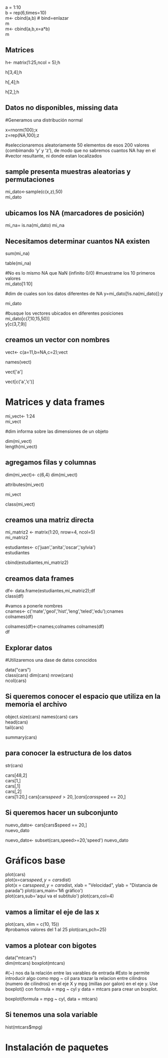 a = 1:10  
b = rep(6,times=10)  
m<- cbind(a,b) # bind=enlazar  
m  
m<- cbind(a,b,x=a*b)    
m    

## Matrices

h<- matrix(1:25,ncol = 5);h 

h[3,4];h  

h[,4];h 

h[2,];h 

## Datos no disponibles, missing data


#Generamos una distribución normal  

x=rnorm(100);x  
z=rep(NA,100);z 

#seleccionaremos aleatoriamente 50 elementos de esos 200 valores (combimando ‘y’ y ‘z’), de modo que no sabremos cuantos NA hay en el  #vector resultante, ni donde estan localizados 


## sample presenta muestras aleatorias y permutaciones  

mi_dato<-sample(c(x,z),50)  
mi_dato 

## ubicamos los NA (marcadores de posición) 
mi_na= is.na(mi_dato) 
mi_na 

## Necesitamos determinar cuantos NA existen  
sum(mi_na)  

table(mi_na)  

#No es lo mismo NA que NaN (infinito 0/0) 
#muestrame los 10 primeros valores  
mi_dato[1:10] 

#dim de cuales son los datos diferentes de NA 
y=mi_dato[!is.na(mi_dato)]:y  

mi_dato 

#busque los vectores ubicados en diferentes posiciones  
mi_dato[c(7,10,15,50)]  
y[c(3,7,9)] 

## creamos un vector con nombres  



vect<- c(a=11,b=NA,c=2);vect  

names(vect) 

vect['a'] 

vect[c('a','c')]  

# Matrices y data frames  



mi_vect<- 1:24  
mi_vect 

#dim informa sobre las dimensiones de un objeto



dim(mi_vect)  
length(mi_vect) 

## agregamos filas y columnas 

dim(mi_vect)<- c(6,4) 
dim(mi_vect)  

attributes(mi_vect) 

mi_vect 

class(mi_vect)  

## creamos una matriz directa  
mi_matriz2 <- matrix(1:20, nrow=4, ncol=5)  
mi_matriz2  

estudiantes<- c('juan','anita','oscar','sylvia')  
estudiantes 

cbind(estudiantes,mi_matriz2) 

## creamos data frames  

df<- data.frame(estudiantes,mi_matriz2);df  
class(df) 

#vamos a ponerle nombres   
cnames<- c('mate','geol','hist','leng','teled','edu');cnames  
colnames(df)  

colnames(df)<-cnames;colnames 
colnames(df)  
df  


## Explorar datos 
#Utilizaremos una dase de datos conocidos 

data("cars")  
class(cars) 
dim(cars) 
nrow(cars)  
ncol(cars)  

## Si queremos conocer el espacio que utiliza en la memoria el archivo  
object.size(cars) 
names(cars) 
cars  
head(cars)  
tail(cars)  

summary(cars) 
## para conocer la estructura de los datos  
str(cars) 

cars[48,2]  
cars[1,]  
cars[,1]    
cars[,2]  
cars[1:20,] 
cars[cars$speed >20,] 
cars[cars$speed == 20,] 

## Si queremos hacer un subconjunto



nuevo_dato<- cars[cars$speed == 20,]  
nuevo_dato  

nuevo_dato<- subset(cars,speed>=20,'speed') 
nuevo_dato  



# Gráficos base 
plot(cars)    
plot(x=cars$speed,y=cars$dist)  
plot(x = cars$speed, y = cars$dist, xlab = "Velocidad", ylab = "Distancia de parada") 
plot(cars,main='Mi gráfico')  
plot(cars,sub='aquí va el subtitulo') 
plot(cars,col=4)  



## vamos a limitar el eje de las x


plot(cars, xlim = c(10, 15))  
#probamos valores del 1 al 25 
plot(cars,pch=25) 

## vamos a plotear con bigotes


data("mtcars")  
dim(mtcars) 
boxplot(mtcars) 


#(~) nos da la relación entre las varables de entrada 
#Esto le permite introducir algo como mpg ~ cil para trazar la relacion entre cilindros (numero de cilindros) en el eje X y mpg (millas por galon) en el eje y. Use boxplot() con formula = mpg ~ cyl y data = mtcars para crear un boxplot.  

  
boxplot(formula = mpg ~ cyl, data = mtcars) 

## Si tenemos una sola variable


hist(mtcars$mpg)  

# Instalación de paquetes
